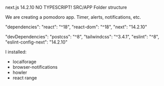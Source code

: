 
next.js 14.2.10
NO TYPESCRIPT!
SRC/APP Folder structure

We are creating a pomodoro app. Timer, alerts, notifications, etc.

  "dependencies": 
    "react": "^18",
    "react-dom": "^18",
    "next": "14.2.10"

  "devDependencies": 
    "postcss": "^8",
    "tailwindcss": "^3.4.1",
    "eslint": "^8",
    "eslint-config-next": "14.2.10"
  
  I installed:
  - localforage
  - browser-notifications
  - howler
- react range
  